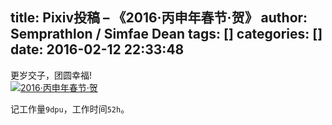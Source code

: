 title: Pixiv投稿 – 《2016·丙申年春节·贺》
author: Semprathlon / Simfae Dean
tags: []
categories: []
date: 2016-02-12 22:33:48
---
更岁交子，团圆幸福!  
[![2016·丙申年春节·贺](/blog/uploads/2016/02/160212.png)](http://www.pixiv.net/member_illust.php?mode=medium&illust_id=55239231)  
<!--more-->
记工作量`9dpu`，工作时间`52h`。   